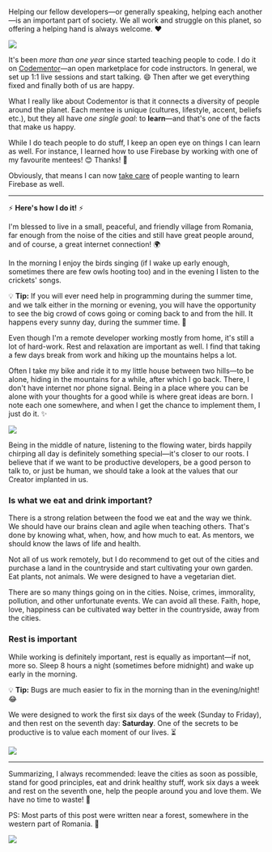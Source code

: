 Helping our fellow developers—or generally speaking, helping each another—is an important part of society. We all work and struggle on this planet, so offering a helping hand is always welcome. :heart:

![](https://i.imgur.com/TJUfjtX.jpg)

It's been *more than one year* since started teaching people to code. I do it on [Codementor](https://codementor.io/johnnyb)—an open marketplace for code instructors. In general, we set up 1:1 live sessions and start talking. :smile: Then after we get everything fixed and finally both of us are happy.

What I really like about Codementor is that it connects a diversity of people around the planet. Each mentee is unique (cultures, lifestyle, accent, beliefs etc.), but they all have *one single goal*: to **learn**—and that's one of the facts that make us happy.

While I do teach people to do stuff, I keep an open eye on things I can learn as well. For instance, I learned how to use Firebase by working with one of my favourite mentees! :blush: Thanks! :cake:

Obviously, that means I can now [take care](/training) of people wanting to learn Firebase as well.

---

:zap: **Here's how I do it!** :zap:

I'm blessed to live in a small, peaceful, and friendly village from Romania, far enough from the noise of the cities and still have great people around, and of course, a great internet connection! :earth_africa:

In the morning I enjoy the birds singing (if I wake up early enough, sometimes there are few owls hooting too) and in the evening I listen to the crickets' songs.

:bulb: **Tip:** If you will ever need help in programming during the summer time, and we talk either in the morning or evening, you will have the opportunity to see the big crowd of cows going or coming back to and from the hill. It happens every sunny day, during the summer time. :cow2:

Even though I'm a remote developer working mostly from home, it's still a lot of hard-work. Rest and relaxation are important as well. I find that taking a few days break from work and hiking up the mountains helps a lot.

Often I take my bike and ride it to my little house between two hills—to be alone, hiding in the mountains for a while, after which I go back. There, I don't have internet nor phone signal. Being in a place where you can be alone with your thoughts for a good while is where great ideas are born. I note each one somewhere, and when I get the chance to implement them, I just do it. :sparkles:

![](https://i.imgur.com/LQTnaGm.jpg)

Being in the middle of nature, listening to the flowing water, birds happily chirping all day is definitely something special—it's closer to our roots. I believe that if we want to be productive developers, be a good person to talk to, or just be human, we should take a look at the values that our Creator implanted in us.

### Is what we eat and drink important?

There is a strong relation between the food we eat and the way we think. We should have our brains clean and agile when teaching others.
That's done by knowing what, when, how, and how much to eat. As mentors, we should know the laws of life and health.

Not all of us work remotely, but I do recommend to get out of the cities and purchase a land in the countryside and start cultivating your own garden.
Eat plants, not animals. We were designed to have a vegetarian diet.

There are so many things going on in the cities. Noise, crimes, immorality, pollution, and other unfortunate events. We can avoid all these. Faith, hope, love, happiness can be cultivated way better in the countryside, away from the cities.

### Rest is important

While working is definitely important, rest is equally as important—if not, more so. Sleep 8 hours a night (sometimes before midnight) and wake up early in the morning.

:bulb: **Tip:** Bugs are much easier to fix in the morning than in the evening/night! :joy:

We were designed to work the first six days of the week (Sunday to Friday), and then rest on the seventh day: **Saturday**. One of the secrets to be productive is to value each moment of our lives. :hourglass_flowing_sand:


![](https://i.imgur.com/6Pts1lz.jpg)

---

Summarizing, I always recommended: leave the cities as soon as possible, stand for good principles, eat and drink healthy stuff, work six days a week and rest on the seventh one, help the people around you and love them. We have no time to waste! :rocket:

PS: Most parts of this post were written near a forest, somewhere in the western part of Romania. :evergreen_tree:

![](https://i.imgur.com/k586u7B.jpg)
